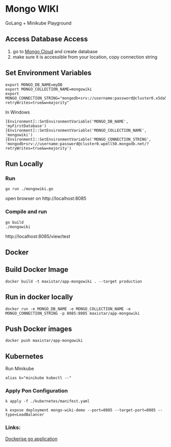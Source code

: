 # Mongo WIKI

GoLang + Minikube Playground

## Access Database Access

1. go to [Mongo Cloud](https://cloud.mongodb.com/) and create database
2. make sure it is accessible from your location, copy connection string

## Set Environment Variables

````shell
export MONGO_DB_NAME=myDB
export MONGO_COLLECTION_NAME=mongowiki
export MONGO_CONNECTION_STRING="mongodb+srv://username:password@cluster0.x5da5.mongodb.net/?retryWrites=true&w=majority"
````

In Windows

```shell
[Environment]::SetEnvironmentVariable('MONGO_DB_NAME', 'myFirstDatabase')
[Environment]::SetEnvironmentVariable('MONGO_COLLECTION_NAME', 'mongowiki')
[Environment]::SetEnvironmentVariable('MONGO_CONNECTION_STRING', 'mongodb+srv://username:password@cluster0.wpell50.mongodb.net/?retryWrites=true&w=majority')

```


## Run Locally

### Run

````shell
go run ./mongowiki.go
````

open browser on http://localhost:8085

### Compile and run

````shell
go build
./mongowiki
````

http://localhost:8085/view/test

## Docker

## Build Docker Image
 
````shell
docker build -t maxistar/app-mongowiki . --target production
````

## Run in docker locally

````shell
docker run -e MONGO_DB_NAME -e MONGO_COLLECTION_NAME -e MONGO_CONNECTION_STRING -p 8085:8085 maxistar/app-mongowiki
````

## Push Docker images

````shell
docker push maxistar/app-mongowiki
````

## Kubernetes

Run Minikube

````shell
alias k="minikube kubectl --"

````
### Apply Pon Configuration

````shell
k apply -f ./kubernetes/manifest.yaml
````

````shell
k expose deployment mongo-wiki-demo --port=8085 --target-port=8085 --type=LoadBalancer
````

### Links:

[Dockerise go application](https://dev.to/karanpratapsingh/dockerize-your-go-app-46pp)

